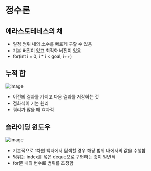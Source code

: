 # 정수론

## 에라스토테네스의 채
- 일정 범위 내의 소수를 빠르게 구할 수 있음
- 기본 버전이 있고 최적화 버전이 있음
- for(int i = 0; i * i < goal; i++)

## 누적 합

![image](https://github.com/user-attachments/assets/c2664db9-35a4-45ed-962b-05c319684644)

- 이전의 결과를 가지고 다음 결과를 저장하는 것
- 점화식이 기본 원리
- 쿼리가 많을 때 효과적

## 슬라이딩 윈도우

![image](https://github.com/user-attachments/assets/af28f3ce-6269-43b2-a0fa-9d3dbab93c4d)
- 기본적으로 1차원 백터에서 탐색할 경우 해당 범위 내에서의 값을 수행함
- 범위는 index를 넣은 deque으로 구현하는 것이 일반적
- for문 내의 변수로 범위를 조정함
